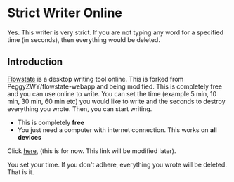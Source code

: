 # Strict Writer Online  
Yes. This writer is very strict. If you are not typing any word for a specified time (in seconds), then everything would be deleted. 

## Introduction  
[Flowstate](http://itunes.apple.com/us/app/flowstate/id1051600144?ls=1&mt=12) is a desktop writing tool online. This is forked from PeggyZWY/flowstate-webapp and being modified. This is completely free and you can use online to write. You can set the time (example 5 min, 10 min, 30 min, 60 min etc) you would like to write and the seconds to destroy everything you wrote. 
Then, you can start writing.   
  
* This is completely **free**  
* You just need a computer with internet connection. This works on **all devices** 
  
Click [here](http://peggyzwy.github.io/flowstate-webapp/), (this is for now. This link will be modified later). 
  
You set your time. If you don't adhere, everything you wrote will be deleted. That is it.
